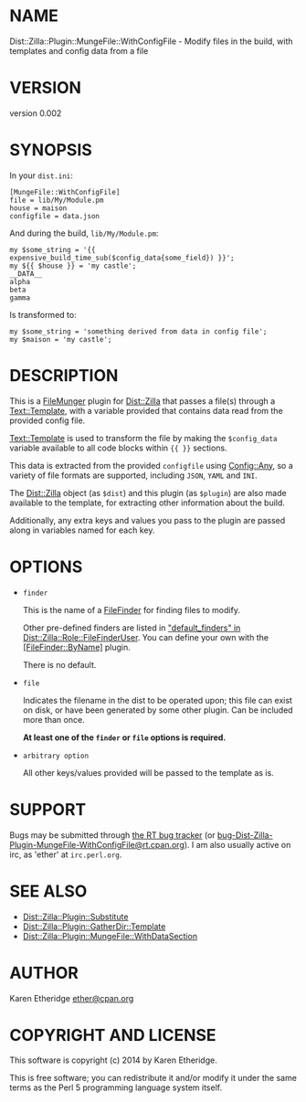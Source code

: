 # NAME

Dist::Zilla::Plugin::MungeFile::WithConfigFile - Modify files in the build, with templates and config data from a file

# VERSION

version 0.002

# SYNOPSIS

In your `dist.ini`:

    [MungeFile::WithConfigFile]
    file = lib/My/Module.pm
    house = maison
    configfile = data.json

And during the build, `lib/My/Module.pm`:

    my $some_string = '{{ expensive_build_time_sub($config_data{some_field}) }}';
    my ${{ $house }} = 'my castle';
    __DATA__
    alpha
    beta
    gamma

Is transformed to:

    my $some_string = 'something derived from data in config file';
    my $maison = 'my castle';

# DESCRIPTION

This is a [FileMunger](https://metacpan.org/pod/Dist::Zilla::Role::FileMunger) plugin for
[Dist::Zilla](https://metacpan.org/pod/Dist::Zilla) that passes a file(s)
through a [Text::Template](https://metacpan.org/pod/Text::Template), with a variable provided that contains data
read from the provided config file.

[Text::Template](https://metacpan.org/pod/Text::Template) is used to transform the file by making the `$config_data`
variable available to all code blocks within `{{ }}` sections.

This data is extracted from the provided `configfile` using [Config::Any](https://metacpan.org/pod/Config::Any),
so a variety of file formats are supported, including `JSON`, `YAML` and
`INI`.

The [Dist::Zilla](https://metacpan.org/pod/Dist::Zilla) object (as `$dist`) and this plugin (as `$plugin`) are
also made available to the template, for extracting other information about
the build.

Additionally, any extra keys and values you pass to the plugin are passed
along in variables named for each key.

# OPTIONS

- `finder`

    This is the name of a [FileFinder](https://metacpan.org/pod/Dist::Zilla::Role::FileFinder) for finding
    files to modify.

    Other pre-defined finders are listed in
    ["default\_finders" in Dist::Zilla::Role::FileFinderUser](https://metacpan.org/pod/Dist::Zilla::Role::FileFinderUser#default_finders).
    You can define your own with the
    [\[FileFinder::ByName\]](https://metacpan.org/pod/Dist::Zilla::Plugin::FileFinder::ByName) plugin.

    There is no default.

- `file`

    Indicates the filename in the dist to be operated upon; this file can exist on
    disk, or have been generated by some other plugin.  Can be included more than once.

    __At least one of the `finder` or `file` options is required.__

- `arbitrary option`

    All other keys/values provided will be passed to the template as is.

# SUPPORT

Bugs may be submitted through [the RT bug tracker](https://rt.cpan.org/Public/Dist/Display.html?Name=Dist-Zilla-Plugin-MungeFile-WithConfigFile)
(or [bug-Dist-Zilla-Plugin-MungeFile-WithConfigFile@rt.cpan.org](mailto:bug-Dist-Zilla-Plugin-MungeFile-WithConfigFile@rt.cpan.org)).
I am also usually active on irc, as 'ether' at `irc.perl.org`.

# SEE ALSO

- [Dist::Zilla::Plugin::Substitute](https://metacpan.org/pod/Dist::Zilla::Plugin::Substitute)
- [Dist::Zilla::Plugin::GatherDir::Template](https://metacpan.org/pod/Dist::Zilla::Plugin::GatherDir::Template)
- [Dist::Zilla::Plugin::MungeFile::WithDataSection](https://metacpan.org/pod/Dist::Zilla::Plugin::MungeFile::WithDataSection)

# AUTHOR

Karen Etheridge <ether@cpan.org>

# COPYRIGHT AND LICENSE

This software is copyright (c) 2014 by Karen Etheridge.

This is free software; you can redistribute it and/or modify it under
the same terms as the Perl 5 programming language system itself.
